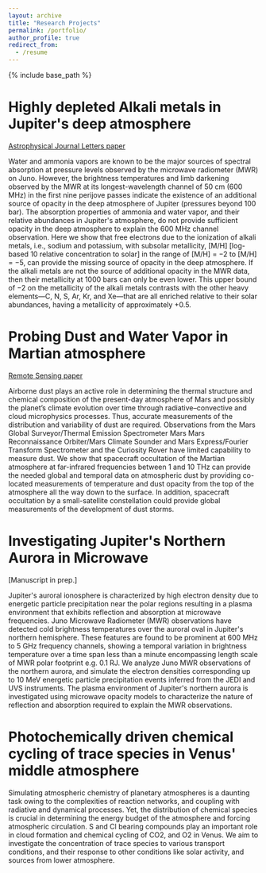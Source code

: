 ```yaml
---
layout: archive
title: "Research Projects"
permalink: /portfolio/
author_profile: true
redirect_from:
  - /resume
---
```


{% include base_path %}

Highly depleted Alkali metals in Jupiter's deep atmosphere
======
[Astrophysical Journal Letters paper](https://iopscience.iop.org/article/10.3847/2041-8213/ace115)

Water and ammonia vapors are known to be the major sources of spectral absorption at pressure levels observed by the microwave radiometer (MWR) on Juno. However, the brightness temperatures and limb darkening observed by the MWR at its longest-wavelength channel of 50 cm (600 MHz) in the first nine perijove passes indicate the existence of an additional source of opacity in the deep atmosphere of Jupiter (pressures beyond 100 bar). The absorption properties of ammonia and water vapor, and their relative abundances in Jupiter's atmosphere, do not provide sufficient opacity in the deep atmosphere to explain the 600 MHz channel observation. Here we show that free electrons due to the ionization of alkali metals, i.e., sodium and potassium, with subsolar metallicity, [M/H]  [log-based 10 relative concentration to solar] in the range of [M/H] = −2 to [M/H] = −5, can provide the missing source of opacity in the deep atmosphere. If the alkali metals are not the source of additional opacity in the MWR data, then their metallicity at 1000 bars can only be even lower. This upper bound of −2 on the metallicity of the alkali metals contrasts with the other heavy elements—C, N, S, Ar, Kr, and Xe—that are all enriched relative to their solar abundances, having a metallicity of approximately +0.5.


Probing Dust and Water Vapor in Martian atmosphere 
======
[Remote Sensing paper](https://www.mdpi.com/2072-4292/15/18/4574)

Airborne dust plays an active role in determining the thermal structure and chemical composition of the present-day atmosphere of Mars and possibly the planet’s climate evolution over time through radiative–convective and cloud microphysics processes. Thus, accurate measurements of the distribution and variability of dust are required. Observations from the Mars Global Surveyor/Thermal Emission Spectrometer Mars Mars Reconnaissance Orbiter/Mars Climate Sounder and Mars Express/Fourier Transform Spectrometer and the Curiosity Rover have limited capability to measure dust. We show that spacecraft occultation of the Martian atmosphere at far-infrared frequencies between 1 and 10 THz can provide the needed global and temporal data on atmospheric dust by providing co-located measurements of temperature and dust opacity from the top of the atmosphere all the way down to the surface. In addition, spacecraft occultation by a small-satellite constellation could provide global measurements of the development of dust storms.


Investigating Jupiter's Northern Aurora in Microwave
======

[Manuscript in prep.]

Jupiter's auroral ionosphere is characterized by high electron density due to energetic particle precipitation near the polar regions resulting in a plasma environment that exhibits reflection and absorption at microwave frequencies. Juno Microwave Radiometer (MWR) observations have detected cold brightness temperatures over the auroral oval in Jupiter's northern hemisphere. These features are found to be prominent at 600 MHz to 5 GHz frequency channels, showing a temporal variation in brightness temperature over a time span less than a minute encompassing length scale of MWR polar footprint e.g. 0.1 RJ. We analyze Juno MWR observations of the northern aurora, and simulate the electron densities corresponding up to 10 MeV energetic particle precipitation events inferred from the JEDI and UVS instruments. The plasma environment of Jupiter's northern aurora is investigated using microwave opacity models to characterize the nature of reflection and absorption required to explain the MWR observations.


Photochemically driven chemical cycling of trace species in Venus' middle atmosphere
======


Simulating atmospheric chemistry of planetary atmospheres is a daunting task owing to the complexities of reaction networks, and coupling with radiative and dynamical processes. Yet, the distribution of chemical species is crucial in determining the energy budget of the atmosphere and forcing atmospheric circulation. S and Cl bearing compounds play an important role in cloud formation and chemical cycling of CO2, and O2 in Venus. We aim to investigate the concentration of trace species to various transport conditions, and their response to other conditions like solar activity, and sources from lower atmosphere.  
